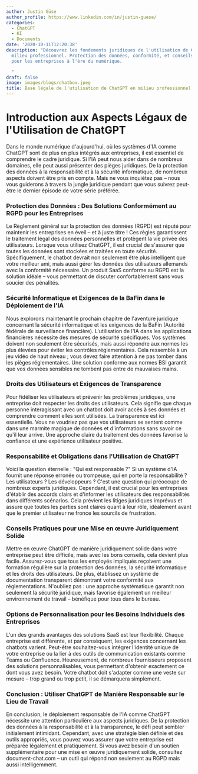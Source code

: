 ```yaml
---
author: Justin Güse
author_profile: https://www.linkedin.com/in/justin-guese/
categories:
  - ChatGPT
  - KI
  - Documents
date: '2020-10-11T12:20:38'
description: "Découvrez les fondements juridiques de l'utilisation de ChatGPT en
  milieu professionnel. Protection des données, conformité, et conseils pratiques
  pour les entreprises à l'ère du numérique.

  "
draft: false
image: images/blogs/chatbox.jpeg
title: Base légale de l'utilisation de ChatGPT en milieu professionnel
---
```


# Introduction aux Aspects Légaux de l'Utilisation de ChatGPT

Dans le monde numérique d'aujourd'hui, où les systèmes d'IA comme ChatGPT sont de plus en plus intégrés aux entreprises, il est essentiel de comprendre le cadre juridique. Si l'IA peut nous aider dans de nombreux domaines, elle peut aussi présenter des pièges juridiques. De la protection des données à la responsabilité et à la sécurité informatique, de nombreux aspects doivent être pris en compte. Mais ne vous inquiétez pas – nous vous guiderons à travers la jungle juridique pendant que vous suivrez peut-être le dernier épisode de votre série préférée.

### Protection des Données : Des Solutions Conformément au RGPD pour les Entreprises

Le Règlement général sur la protection des données (RGPD) est réputé pour maintenir les entreprises en éveil – et à juste titre ! Ces règles garantissent le traitement légal des données personnelles et protègent la vie privée des utilisateurs. Lorsque vous utilisez ChatGPT, il est crucial de s'assurer que toutes les données sont stockées et traitées en toute sécurité. Spécifiquement, le chatbot devrait non seulement être plus intelligent que votre meilleur ami, mais aussi gérer les données des utilisateurs allemands avec la conformité nécessaire. Un produit SaaS conforme au RGPD est la solution idéale – vous permettant de discuter confortablement sans vous soucier des pénalités.

### Sécurité Informatique et Exigences de la BaFin dans le Déploiement de l'IA

Nous explorons maintenant le prochain chapitre de l'aventure juridique concernant la sécurité informatique et les exigences de la BaFin (Autorité fédérale de surveillance financière). L'utilisation de l'IA dans les applications financières nécessite des mesures de sécurité spécifiques. Vos systèmes doivent non seulement être sécurisés, mais aussi répondre aux normes les plus élevées pour éviter les contrôles réglementaires. Cela ressemble à un jeu vidéo de haut niveau ; vous devez faire attention à ne pas tomber dans les pièges réglementaires. Une solution conforme aux normes BSI garantit que vos données sensibles ne tombent pas entre de mauvaises mains.

### Droits des Utilisateurs et Exigences de Transparence

Pour fidéliser les utilisateurs et prévenir les problèmes juridiques, une entreprise doit respecter les droits des utilisateurs. Cela signifie que chaque personne interagissant avec un chatbot doit avoir accès à ses données et comprendre comment elles sont utilisées. La transparence est ici essentielle. Vous ne voudriez pas que vos utilisateurs se sentent comme dans une marmite magique de données et d'informations sans savoir ce qu'il leur arrive. Une approche claire du traitement des données favorise la confiance et une expérience utilisateur positive.

### Responsabilité et Obligations dans l'Utilisation de ChatGPT

Voici la question éternelle : "Qui est responsable ?" Si un système d'IA fournit une réponse erronée ou trompeuse, qui en porte la responsabilité ? Les utilisateurs ? Les développeurs ? C'est une question qui préoccupe de nombreux experts juridiques. Cependant, il est crucial pour les entreprises d'établir des accords clairs et d'informer les utilisateurs des responsabilités dans différents scénarios. Cela prévient les litiges juridiques imprévus et assure que toutes les parties sont claires quant à leur rôle, idéalement avant que le premier utilisateur ne fronce les sourcils de frustration.

### Conseils Pratiques pour une Mise en œuvre Juridiquement Solide

Mettre en œuvre ChatGPT de manière juridiquement solide dans votre entreprise peut être difficile, mais avec les bons conseils, cela devient plus facile. Assurez-vous que tous les employés impliqués reçoivent une formation régulière sur la protection des données, la sécurité informatique et les droits des utilisateurs. De plus, établissez un système de documentation transparent démontrant votre conformité aux réglementations. N'oubliez pas : une approche systématique garantit non seulement la sécurité juridique, mais favorise également un meilleur environnement de travail – bénéfique pour tous dans le bureau.

### Options de Personnalisation pour les Besoins Individuels des Entreprises

L'un des grands avantages des solutions SaaS est leur flexibilité. Chaque entreprise est différente, et par conséquent, les exigences concernant les chatbots varient. Peut-être souhaitez-vous intégrer l'identité unique de votre entreprise ou la lier à des outils de communication existants comme Teams ou Confluence. Heureusement, de nombreux fournisseurs proposent des solutions personnalisables, vous permettant d'obtenir exactement ce dont vous avez besoin. Votre chatbot doit s'adapter comme une veste sur mesure – trop grand ou trop petit, il se démarquera simplement.

### Conclusion : Utiliser ChatGPT de Manière Responsable sur le Lieu de Travail

En conclusion, le déploiement responsable de l'IA comme ChatGPT nécessite une attention particulière aux aspects juridiques. De la protection des données à la responsabilité et à la transparence, le défi peut sembler initialement intimidant. Cependant, avec une stratégie bien définie et des outils appropriés, vous pouvez vous assurer que votre entreprise est préparée légalement et pratiquement. Si vous avez besoin d'un soutien supplémentaire pour une mise en œuvre juridiquement solide, consultez document-chat.com – un outil qui répond non seulement au RGPD mais aussi intelligemment.
